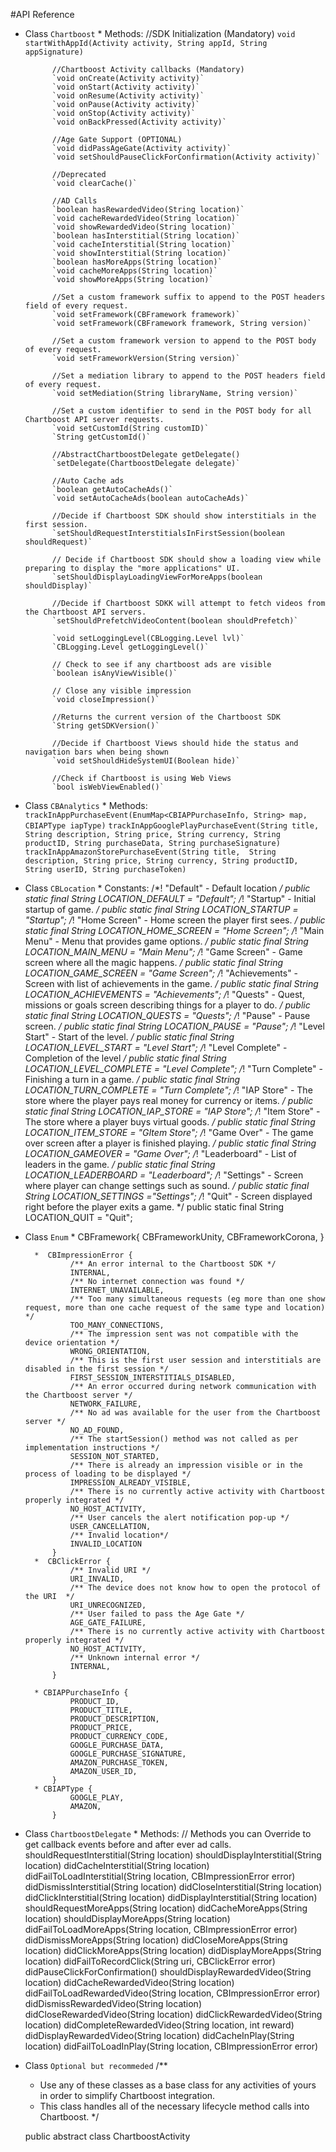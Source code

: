 #API Reference

* Class 
	`Chartboost`
		* Methods:
			//SDK Initialization (Mandatory)
			`void startWithAppId(Activity activity, String appId, String appSignature)`

			//Chartboost Activity callbacks (Mandatory)
			`void onCreate(Activity activity)`			
			`void onStart(Activity activity)`			
			`void onResume(Activity activity)`			
			`void onPause(Activity activity)`			
			`void onStop(Activity activity)`			
			`void onBackPressed(Activity activity)`

			//Age Gate Support (OPTIONAL)			
			`void didPassAgeGate(Activity activity)`			
			`void setShouldPauseClickForConfirmation(Activity activity)`
			
			//Deprecated
			`void clearCache()`
			
			//AD Calls
			`boolean hasRewardedVideo(String location)`
			`void cacheRewardedVideo(String location)`
			`void showRewardedVideo(String location)`
			`boolean hasInterstitial(String location)`
			`void cacheInterstitial(String location)`
			`void showInterstitial(String location)`
			`boolean hasMoreApps(String location)`
			`void cacheMoreApps(String location)`
			`void showMoreApps(String location)`

			//Set a custom framework suffix to append to the POST headers field of every request.
			`void setFramework(CBFramework framework)`
			`void setFramework(CBFramework framework, String version)`

			//Set a custom framework version to append to the POST body of every request.
			`void setFrameworkVersion(String version)`

			//Set a mediation library to append to the POST headers field of every request.
			`void setMediation(String libraryName, String version)`

			//Set a custom identifier to send in the POST body for all Chartboost API server requests.
			`void setCustomId(String customID)`
			`String getCustomId()`

			//AbstractChartboostDelegate getDelegate()
			`setDelegate(ChartboostDelegate delegate)`

			//Auto Cache ads
			`boolean getAutoCacheAds()`
			`void setAutoCacheAds(boolean autoCacheAds)`

			//Decide if Chartboost SDK should show interstitials in the first session.
			`setShouldRequestInterstitialsInFirstSession(boolean shouldRequest)`

			// Decide if Chartboost SDK should show a loading view while preparing to display the "more applications" UI.
			`setShouldDisplayLoadingViewForMoreApps(boolean shouldDisplay)`

			//Decide if Chartboost SDKK will attempt to fetch videos from the Chartboost API servers.
			`setShouldPrefetchVideoContent(boolean shouldPrefetch)`

			`void setLoggingLevel(CBLogging.Level lvl)`
			`CBLogging.Level getLoggingLevel()`

			// Check to see if any chartboost ads are visible
			`boolean isAnyViewVisible()`

            // Close any visible impression
            `void closeImpression()`

            //Returns the current version of the Chartboost SDK
            `String getSDKVersion()`

            //Decide if Chartboost Views should hide the status and navigation bars when being shown
            `void setShouldHideSystemUI(Boolean hide)`

            //Check if Chartboost is using Web Views
            `bool isWebViewEnabled()`

* Class
	`CBAnalytics`
		* Methods:
			`trackInAppPurchaseEvent(EnumMap<CBIAPPurchaseInfo, String> map, CBIAPType iapType)`
			`trackInAppGooglePlayPurchaseEvent(String title, 
									 String description,
				 					 String price,
									 String currency,
									 String productID,
									 String purchaseData,
									 String purchaseSignature)`
			`trackInAppAmazonStorePurchaseEvent(String title, 
									 String description,
				 					 String price,
									 String currency,
									 String productID,
									 String userID,
									 String purchaseToken)`

* Class 
	`CBLocation`
		* Constants:
				/*! "Default" - Default location */
				public static final String LOCATION_DEFAULT = "Default";
				/*! "Startup" - Initial startup of game. */
				public static final String LOCATION_STARTUP = "Startup";
				/*! "Home Screen" - Home screen the player first sees. */
				public static final String LOCATION_HOME_SCREEN = "Home Screen";
				/*! "Main Menu" - Menu that provides game options. */
				public static final String LOCATION_MAIN_MENU = "Main Menu";
				/*! "Game Screen" - Game screen where all the magic happens. */
				public static final String LOCATION_GAME_SCREEN = "Game Screen";
				/*! "Achievements" - Screen with list of achievements in the game. */
				public static final String LOCATION_ACHIEVEMENTS = "Achievements";
				/*! "Quests" - Quest, missions or goals screen describing things for a player to do. */
				public static final String LOCATION_QUESTS = "Quests";
				/*!  "Pause" - Pause screen. */
				public static final String LOCATION_PAUSE = "Pause";
				/*! "Level Start" - Start of the level. */
				public static final String LOCATION_LEVEL_START = "Level Start";
				/*! "Level Complete" - Completion of the level */
				public static final String LOCATION_LEVEL_COMPLETE = "Level Complete";
				/*! "Turn Complete" - Finishing a turn in a game. */
				public static final String LOCATION_TURN_COMPLETE = "Turn Complete";
				/*! "IAP Store" - The store where the player pays real money for currency or items. */
				public static final String LOCATION_IAP_STORE = "IAP Store";
				/*! "Item Store" - The store where a player buys virtual goods. */
				public static final String LOCATION_ITEM_STORE = "GItem Store";
				/*! "Game Over" - The game over screen after a player is finished playing. */
				public static final String LOCATION_GAMEOVER = "Game Over";
				/*! "Leaderboard" - List of leaders in the game. */
				public static final String LOCATION_LEADERBOARD = "Leaderboard";
				/*! "Settings" - Screen where player can change settings such as sound. */
				public static final String LOCATION_SETTINGS ="Settings";
				/*! "Quit" - Screen displayed right before the player exits a game. */
				public static final String LOCATION_QUIT = "Quit";									 

* Class
	`Enum`
		* CBFramework{
	    		CBFrameworkUnity,
	    		CBFrameworkCorona,
			}

		*  CBImpressionError {
				/** An error internal to the Chartboost SDK */
				INTERNAL,
				/** No internet connection was found */
				INTERNET_UNAVAILABLE,
				/** Too many simultaneous requests (eg more than one show request, more than one cache request of the same type and location) */
				TOO_MANY_CONNECTIONS,
				/** The impression sent was not compatible with the device orientation */
				WRONG_ORIENTATION,
				/** This is the first user session and interstitials are disabled in the first session */
				FIRST_SESSION_INTERSTITIALS_DISABLED,
				/** An error occurred during network communication with the Chartboost server */
				NETWORK_FAILURE,
				/** No ad was available for the user from the Chartboost server */
				NO_AD_FOUND,
				/** The startSession() method was not called as per implementation instructions */
				SESSION_NOT_STARTED,
				/** There is already an impression visible or in the process of loading to be displayed */
				IMPRESSION_ALREADY_VISIBLE,
				/** There is no currently active activity with Chartboost properly integrated */
				NO_HOST_ACTIVITY,
				/** User cancels the alert notification pop-up */
			    USER_CANCELLATION,
			    /** Invalid location*/
			    INVALID_LOCATION
			}
		*  CBClickError {
				/** Invalid URI */
				URI_INVALID,
				/** The device does not know how to open the protocol of the URI  */
				URI_UNRECOGNIZED,
				/** User failed to pass the Age Gate */
				AGE_GATE_FAILURE,
				/** There is no currently active activity with Chartboost properly integrated */
				NO_HOST_ACTIVITY,
				/** Unknown internal error */
				INTERNAL,
			}	

		* CBIAPPurchaseInfo {
				PRODUCT_ID,
				PRODUCT_TITLE,
				PRODUCT_DESCRIPTION,
				PRODUCT_PRICE,
				PRODUCT_CURRENCY_CODE,
				GOOGLE_PURCHASE_DATA,
				GOOGLE_PURCHASE_SIGNATURE,
				AMAZON_PURCHASE_TOKEN,
				AMAZON_USER_ID,
			}
		* CBIAPType {
				GOOGLE_PLAY,
				AMAZON,
			}	


* Class 
	`ChartboostDelegate`
		* Methods:
			// Methods you can Override to get callback events before and after ever ad calls.
			shouldRequestInterstitial(String location)
			shouldDisplayInterstitial(String location)
			didCacheInterstitial(String location)
			didFailToLoadInterstitial(String location, CBImpressionError error)
			didDismissInterstitial(String location)
			didCloseInterstitial(String location)
			didClickInterstitial(String location)
			didDisplayInterstitial(String location)
			shouldRequestMoreApps(String location)
			didCacheMoreApps(String location)
			shouldDisplayMoreApps(String location)
			didFailToLoadMoreApps(String location, CBImpressionError error)
			didDismissMoreApps(String location)
			didCloseMoreApps(String location)
			didClickMoreApps(String location)
			didDisplayMoreApps(String location)
			didFailToRecordClick(String uri, CBClickError error)
			didPauseClickForConfirmation()
			shouldDisplayRewardedVideo(String location)
			didCacheRewardedVideo(String location)
			didFailToLoadRewardedVideo(String location, CBImpressionError error)
			didDismissRewardedVideo(String location)
			didCloseRewardedVideo(String location)
			didClickRewardedVideo(String location)
			didCompleteRewardedVideo(String location, int reward)
			didDisplayRewardedVideo(String location)
			didCacheInPlay(String location)
			didFailToLoadInPlay(String location, CBImpressionError error)


* Class
	`Optional but recommeded`
	/**
	 * Use any of these classes as a base class for any activities of yours in order to simplify Chartboost integration.
	 * This class handles all of the necessary lifecycle method calls into Chartboost.
	 */

	public abstract class ChartboostActivity 

